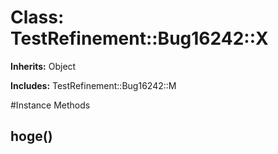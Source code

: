 # Class: TestRefinement::Bug16242::X
**Inherits:** Object
    
**Includes:** TestRefinement::Bug16242::M
  




#Instance Methods
## hoge() [](#method-i-hoge)


